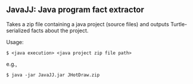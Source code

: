 ## JavaJJ: Java program fact extractor

Takes a zip file containing a java project (source files) and outputs Turtle-serialized facts about the project.

Usage:

```shell
$ <java execution> <java project zip file path>
```

e.g.,

```shell
$ java -jar JavaJJ.jar JHotDraw.zip
```